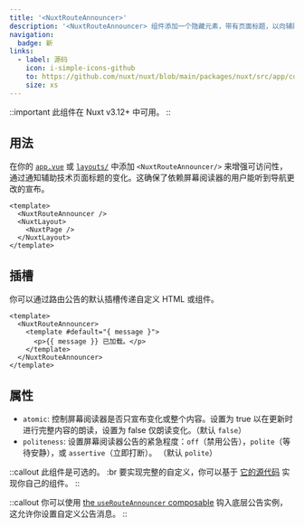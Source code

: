 ```yaml
---
title: '<NuxtRouteAnnouncer>'
description: '<NuxtRouteAnnouncer> 组件添加一个隐藏元素，带有页面标题，以向辅助技术宣布路由变化，以协助无障碍访问。'
navigation:
  badge: 新
links:
  - label: 源码
    icon: i-simple-icons-github
    to: https://github.com/nuxt/nuxt/blob/main/packages/nuxt/src/app/components/nuxt-route-announcer.ts
    size: xs
---
```


::important
此组件在 Nuxt v3.12+ 中可用。
::

## 用法

在你的 [`app.vue`](/docs/guide/directory-structure/app) 或 [`layouts/`](/docs/guide/directory-structure/layouts) 中添加 `<NuxtRouteAnnouncer/>` 来增强可访问性，通过通知辅助技术页面标题的变化。这确保了依赖屏幕阅读器的用户能听到导航更改的宣布。

```vue [app.vue]
<template>
  <NuxtRouteAnnouncer />
  <NuxtLayout>
    <NuxtPage />
  </NuxtLayout>
</template>
```

## 插槽

你可以通过路由公告的默认插槽传递自定义 HTML 或组件。

```vue
<template>
  <NuxtRouteAnnouncer>
    <template #default="{ message }">
      <p>{{ message }} 已加载。</p>
    </template>
  </NuxtRouteAnnouncer>
</template>
```

## 属性

- `atomic`: 控制屏幕阅读器是否只宣布变化或整个内容。设置为 true 以在更新时进行完整内容的朗读，设置为 false 仅朗读变化。（默认 `false`）
- `politeness`: 设置屏幕阅读器公告的紧急程度：`off`（禁用公告），`polite`（等待安静），或 `assertive`（立即打断）。 （默认 `polite`）

::callout
此组件是可选的。 :br
要实现完整的自定义，你可以基于 [它的源代码](https://github.com/nuxt/nuxt/blob/main/packages/nuxt/src/app/components/nuxt-route-announcer.ts) 实现你自己的组件。
::

::callout
你可以使用 [the `useRouteAnnouncer` composable](/docs/api/composables/use-route-announcer) 钩入底层公告实例，这允许你设置自定义公告消息。
::